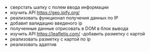 - сверстать шапку с полем ввода информации
- изучить API https://geo.ipify.org/
- реализовать функционал получения данных по IP
- добавит валидацию введеного ip
- полученные данные отрисовать в DOM в блок вывода
- изучить API https://leafletjs.com/
-добавить разметку с картой
- реализовать разметку с картой по ip
- реализовать адаптив
